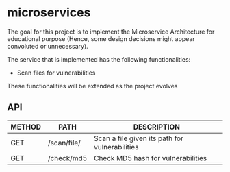 # microservices #

The goal for this project is to implement the Microservice Architecture for educational purpose (Hence, some design decisions might appear convoluted or unnecessary).

The service that is implemented has the following functionalities:
* Scan files for vulnerabilities

These functionalities will be extended as the project evolves

## API ##  

| METHOD | PATH | DESCRIPTION |
| ------ |----- |-------------|
| GET | /scan/file/ | Scan a file given its path for vulnerabilities |
| GET | /check/md5 | Check MD5 hash for vulnerabilities |

